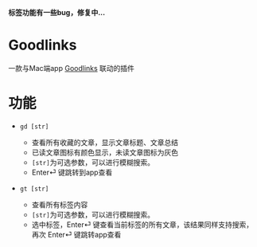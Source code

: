 **标签功能有一些bug，修复中...**

# Goodlinks

一款与Mac端app [Goodlinks](https://apps.apple.com/us/app/goodlinks/id1474335294) 联动的插件

# 功能
- `gd [str]` 
    - 查看所有收藏的文章，显示文章标题、文章总结
    - 已读文章图标有颜色显示，未读文章图标为灰色
    - `[str]`为可选参数，可以进行模糊搜索。
    - Enter⏎ 键跳转到app查看

- `gt [str]` 
    - 查看所有标签内容
    - `[str]`为可选参数，可以进行模糊搜索。
    - 选中标签，Enter⏎ 键查看当前标签的所有文章，该结果同样支持搜索，再次 Enter⏎ 键跳转app查看
